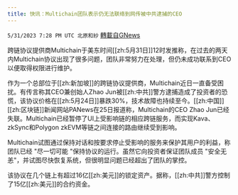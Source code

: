 ```yaml
---
title: 快讯：Multichain团队表示仍无法联络到网传被中共逮捕的CEO
---
```

`5/31/2023 7:28 PM UTC 北原和紗` [轉載自GNews](https://gnews.org/articles/1346770)

跨链协议提供商Multichain于美东时间[[zh:5月31日]]12时发推称，在过去的两天内Multichain协议出现了很多问题，团队非常努力在处理，但仍未成功联系到CEO以便取得权限进行维护。

作为一个总部位于[[zh:新加坡]]的跨链协议提供商，Multichain近日一直备受困扰。有传言称其CEO兼创始人Zhao Jun被[[zh:中共]]警方逮捕造成了投资者的恐慌，该协议价格在[[zh:5月24日]]暴跌30%，技术故障也持续至今。[[zh:中国]][[zh:区块链]]新闻网站PANews在25日报道称，Multichain的CEO Zhao Jun已经失联。Multichain已经暂停了UI上受影响链的相应跨链服务，而实现Kava、zkSync和Polygon zkEVM等链之间连接的路由继续受到影响。

Multichain试图通过保持对话和按要求停止受影响的服务来保护其用户的利益，称团队已经 "尽一切可能 "保持协议的运行。虽然它向投资者保证团队成员 "安全无恙"，并试图尽快恢复系统，但很明显问题已经超出了团队的掌控。

该协议在几个链上有超过16亿[[zh:美元]]的锁定资产。据称，[[zh:中共]]警方控制了15亿[[zh:美元]]的合约资金。
